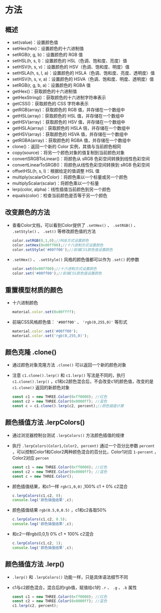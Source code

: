 # 方法

## 概述

+ set(value)：设置颜色值
+ setHex(hex)：设置颜色的十六进制值
+ setRGB(r, g, b)：设置颜色的 RGB 值
+ setHSL(h, s, l)：设置颜色的 HSL（色调、饱和度、亮度）值
+ setHSV(h, s, v)：设置颜色的 HSV（色调、饱和度、明度）值
+ setHSLA(h, s, l, a)：设置颜色的 HSLA（色调、饱和度、亮度、透明度）值
+ setHSV(h, s, v, a)：设置颜色的 HSVA（色调、饱和度、明度、透明度）值
+ setRGB(r, g, b, a)：设置颜色的 RGBA 值
+ getHex()：获取颜色的十六进制值
+ getHexString()：获取颜色的十六进制字符串表示
+ getCSS()：获取颜色的 CSS 字符串表示
+ getRGB(array)：获取颜色的 RGB 值，并存储在一个数组中
+ getHSL(array)：获取颜色的 HSL 值，并存储在一个数组中
+ getHSV(array)：获取颜色的 HSV 值，并存储在一个数组中
+ getHSLA(array)：获取颜色的 HSLA 倍，并存储在一个数组中
+ getHSV(array)：获取颜色的 HSVA 值，并存储在一个数组中
+ getRGBA(array)：获取颜色的 RGBA 值，并存储在一个数组中
+ clone()：返回一个新的 Color 实例，其值与当前颜色相同
+ copy(source)：将另一个颜色对象的值复制到当前颜色对象
+ convertSRGBToLinear()：将颜色从 sRGB 色彩空间转换到线性色彩空间
+ convertLinearToSRGB()：将颜色从线性色彩空间转换到 sRGB 色彩空间
+ offsetHSL(h, s, l)：根据给定的值调整 HSL 值
+ multiply(scalarOrColor)：将颜色乘以一个标量或另一个颜色
+ multiplyScalar(scalar)：将颜色乘以一个标量
+ lerp(color, alpha)：线性插值当前颜色到另一个颜色
+ equals(color)：检查当前颜色是否等于另一个颜色

## 改变颜色的方法

+ 查看Color文档，可以看到Color提供了 `.setHex()` 、 `.setRGB()` 、 `.setStyle()` 、 `.set()` 等修改颜色值的方法

  ```js
  color.setRGB(0,1,0);//RGB方式设置颜色
  color.setHex(0x00ff00);//十六进制方式设置颜色
  color.setStyle('#00ff00');//前端CSS颜色值设置颜色
  ```

+ `.setHex()` 、 `.setStyle()` 风格的颜色值都可以作为 `.set()` 的参数

  ```js
  color.set(0x00ff00);//十六进制方式设置颜色
  color.set('#00ff00');//前端CSS颜色值设置颜色
  ```

## 重置模型材质的颜色

+ 十六进制颜色

  ```js
  material.color.set(0x00ffff);
  ```

+ 前端CSS风格颜色值： `'#00ff00'` 、 `'rgb(0,255,0)'` 等形式

  ```js
  material.color.set('#00ff00');
  material.color.set('rgb(0,255,0)');
  ```

## 颜色克隆 .clone()

+ 通过颜色对象克隆方法 `.clone()` 可以返回一个新的颜色对象

+ 注意 `c1.clone().lerp()` 和 `c1.lerp()` 写法是不同的，执行 `c1.clone().lerp()` ，c1和c2颜色混合后，不会改变c1的颜色值，改变的是 `c1.clone()` 返回的新颜色对象

  ```js
  const c1 = new THREE.Color(0xff0000); //红色
  const c2 = new THREE.Color(0x0000ff); //蓝色
  const c = c1.clone().lerp(c2, percent);//颜色插值计算
  ```

## 颜色插值方法 .lerpColors()

+ 通过浏览器控制台测试 `.lerpColors()` 方法颜色插值的规律

+ 执行 `.lerpColors(Color1,Color2, percent)` 通过一个百分比参数 `percent` ，可以控制Color1和Color2两种颜色混合的百分比，Color1对应 `1-percent` ，Color2对应 `percen`

  ```js
  const c1 = new THREE.Color(0xff0000); //红色
  const c2 = new THREE.Color(0x0000ff); //蓝色
  const c = new THREE.Color();
  ```

+ 颜色插值结果，和c1一样 `rgb(1,0,0)` ,100% c1 + 0% c2混合

  ```js
  c.lerpColors(c1,c2, 0);
  console.log('颜色插值结果',c);
  ```

+ 颜色插值结果 `rgb(0.5,0,0.5)` ，c1和c2各取50%

  ```js
  c.lerpColors(c1,c2, 0.5);
  console.log('颜色插值结果',c);
  ```

+ 和c2一样rgb(0,0,1) 0% c1 + 100% c2混合

  ```js
  c.lerpColors(c1,c2, 1);
  console.log('颜色插值结果',c);
  ```

## 颜色插值方法 .lerp()

+ `.lerp()` 和 `.lerpColors()` 功能一样，只是具体语法细节不同

+ c1与c2颜色混合，混合后的rgb值，赋值给c1的 `.r` 、 `.g` 、`.b` 属性

  ```js
  const c1 = new THREE.Color(0xff0000); //红色
  const c2 = new THREE.Color(0x0000ff); //蓝色
  c1.lerp(c2, percent);
  ```
